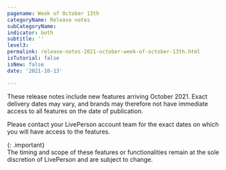 ```yaml
---
pagename: Week of October 13th
categoryName: Release notes
subCategoryName: 
indicator: both
subtitle: ''
level3:
permalink: release-notes-2021-october-week-of-october-13th.html
isTutorial: false
isNew: false
date: '2021-10-13'

---
```


These release notes include new features arriving October 2021. Exact delivery dates may vary, and brands may therefore not have immediate access to all features on the date of publication.

Please contact your LivePerson account team for the exact dates on which you will have access to the features.

{: .important}  
The timing and scope of these features or functionalities remain at the sole discretion of LivePerson and are subject to change.